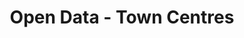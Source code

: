 ---
schema: default
title: Open Data - Town Centres
organization: Argyll and Bute Council
notes: >-
    For the purposes of the 2015 Local Development Plan this corresponds to the town centres shown on Proposals Map for the six main towns and the five small towns of Argyll and Bute defined as key settlements; these being town centres defined mainly for retail policy purposes.
resources:
  - name: Open Data - Town Centres FEATURE LAYER
  - url: >-
      
  - format: FEATURE LAYER
license: 
category:

  - LDP
  - Local Development Plan
  - Town Centre
  - Retail
  - Planning
maintainer: Argyll and Bute Council
maintainer_email: someone@example.com
---